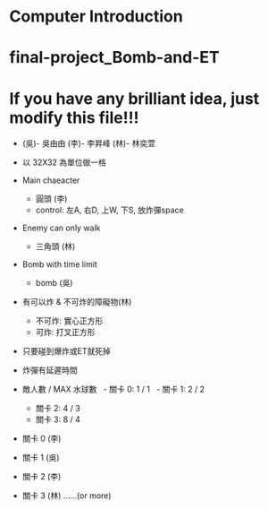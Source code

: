 # Computer Introduction
# final-project_Bomb-and-ET
# If you have any brilliant idea, just modify this file!!!

* (吳)- 吳由由  (李)- 李昇峰 (林)- 林奕萱
* 以 32X32 為單位做一格

* Main chaeacter
    - 圓頭 (李)
    - control: 左A, 右D, 上W, 下S, 放炸彈space    
* Enemy can only walk
    - 三角頭 (林)
* Bomb with time limit
    - bomb (吳)
* 有可以炸 & 不可炸的障礙物(林)
    - 不可炸: 實心正方形 
    - 可炸: 打叉正方形
* 只要碰到爆炸或ET就死掉
* 炸彈有延遲時間

* 敵人數 / MAX 水球數
   - 關卡 0: 1 / 1
   - 關卡 1: 2 / 2
   - 關卡 2: 4 / 3
   - 關卡 3: 8 / 4
   
* 關卡 0 (李)
* 關卡 1 (吳)
* 關卡 2 (李)
* 關卡 3 (林)
......(or more)
